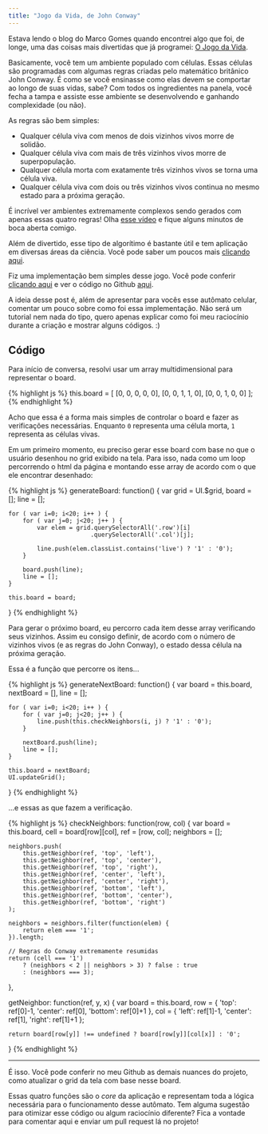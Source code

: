 ```yaml
---
title: "Jogo da Vida, de John Conway"
---
```


Estava lendo o blog do Marco Gomes quando encontrei algo que foi, de longe, uma das coisas mais divertidas que já programei: [O Jogo da Vida](http://marcogomes.com/blog/2008/o-jogo-da-vida-de-john-conway/).

Basicamente, você tem um ambiente populado com células. Essas células são programadas com algumas regras criadas pelo matemático britânico John Conway. É como se você ensinasse como elas devem se comportar ao longo de suas vidas, sabe? Com todos os ingredientes na panela, você fecha a tampa e assiste esse ambiente se desenvolvendo e ganhando complexidade (ou não).

As regras são bem simples:

- Qualquer célula viva com menos de dois vizinhos vivos morre de solidão.
- Qualquer célula viva com mais de três vizinhos vivos morre de superpopulação.
- Qualquer célula morta com exatamente três vizinhos vivos se torna uma célula viva.
- Qualquer célula viva com dois ou três vizinhos vivos continua no mesmo estado para a próxima geração.

É incrível ver ambientes extremamente complexos sendo gerados com apenas essas quatro regras! Olha [esse vídeo](https://youtu.be/C2vgICfQawE?t=1m2s) e fique alguns minutos de boca aberta comigo.

Além de divertido, esse tipo de algorítimo é bastante útil e tem aplicação em diversas áreas da ciência. Você pode saber um poucos mais [clicando aqui](https://pt.wikipedia.org/wiki/Jogo_da_vida).

Fiz uma implementação bem simples desse jogo. Você pode conferir [clicando aqui](http://cauequeiroz.com.br/game-of-life/) e ver o código no Github [aqui](https://github.com/cauequeiroz/game-of-life).

A ideia desse post é, além de apresentar para vocês esse autômato celular, comentar um pouco sobre como foi essa implementação. Não será um tutorial nem nada do tipo, quero apenas explicar como foi meu raciocínio durante a criação e mostrar alguns códigos. :)

## Código

Para início de conversa, resolvi usar um array multidimensional para representar o board. 

{% highlight js %}
this.board = [
    [0, 0, 0, 0, 0],
    [0, 0, 1, 1, 0],
    [0, 0, 1, 0, 0]
];
{% endhighlight %}

Acho que essa é a forma mais simples de controlar o board e fazer as verificações necessárias. Enquanto `0` representa uma célula morta, `1` representa as células vivas.

Em um primeiro momento, eu preciso gerar esse board com base no que o usuário desenhou no grid exibido na tela. Para isso, nada como um loop percorrendo o html da página e montando esse array de acordo com o que ele encontrar desenhado:

{% highlight js %}
generateBoard: function() {
    var grid  = UI.$grid,
        board = [];
        line  = [];

    for ( var i=0; i<20; i++ ) {
        for ( var j=0; j<20; j++ ) {
            var elem = grid.querySelectorAll('.row')[i]
                           .querySelectorAll('.col')[j];

            line.push(elem.classList.contains('live') ? '1' : '0');
        }

        board.push(line);
        line = [];
    }

    this.board = board;
}
{% endhighlight %}

Para gerar o próximo board, eu percorro cada item desse array verificando seus vizinhos. Assim eu consigo definir, de acordo com o número de vizinhos vivos (e as regras do John Conway), o estado dessa célula na próxima geração.

Essa é a função que percorre os itens...

{% highlight js %}
generateNextBoard: function() {
    var board     = this.board,
        nextBoard = [],
        line      = [];

    for ( var i=0; i<20; i++ ) {
        for ( var j=0; j<20; j++ ) {
            line.push(this.checkNeighbors(i, j) ? '1' : '0');
        }

        nextBoard.push(line);
        line = [];
    }

    this.board = nextBoard;
    UI.updateGrid();
}
{% endhighlight %}

...e essas as que fazem a verificação.

{% highlight js %}
checkNeighbors: function(row, col) {
    var board = this.board,
        cell  = board[row][col],
        ref   = [row, col];
        neighbors = [];

    neighbors.push(
        this.getNeighbor(ref, 'top', 'left'),
        this.getNeighbor(ref, 'top', 'center'),
        this.getNeighbor(ref, 'top', 'right'),
        this.getNeighbor(ref, 'center', 'left'),
        this.getNeighbor(ref, 'center', 'right'),
        this.getNeighbor(ref, 'bottom', 'left'),
        this.getNeighbor(ref, 'bottom', 'center'),
        this.getNeighbor(ref, 'bottom', 'right')
    );

    neighbors = neighbors.filter(function(elem) {
        return elem === '1';
    }).length;

    // Regras do Conway extremamente resumidas
    return (cell === '1')
        ? (neighbors < 2 || neighbors > 3) ? false : true
        : (neighbors === 3);
},

getNeighbor: function(ref, y, x) {
    var board = this.board,
        row = {
            'top': ref[0]-1,
            'center': ref[0],
            'bottom': ref[0]+1
        },
        col = {
            'left': ref[1]-1,
            'center': ref[1],
            'right': ref[1]+1
        };

    return board[row[y]] !== undefined ? board[row[y]][col[x]] : '0';
}
{% endhighlight %}

---

É isso. Você pode conferir no meu Github as demais nuances do projeto, como atualizar o grid da tela com base nesse board.

Essas quatro funções são o _core_ da aplicação e representam toda a lógica necessária para o funcionamento desse autômato. Tem alguma sugestão para otimizar esse código ou algum raciocínio diferente? Fica a vontade para comentar aqui e enviar um pull request lá no projeto! 
